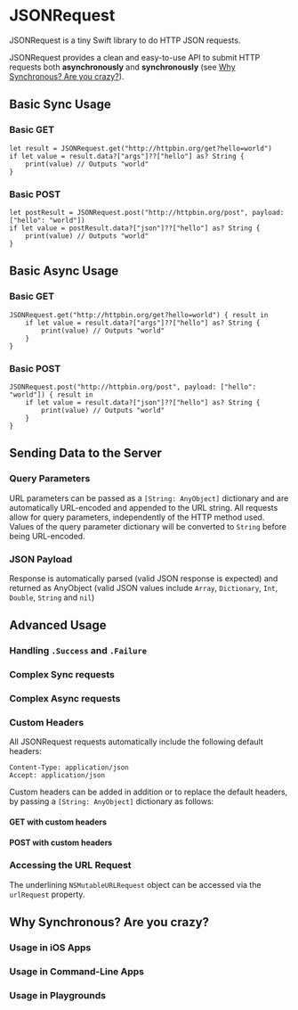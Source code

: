 JSONRequest
==================

JSONRequest is a tiny Swift library to do HTTP JSON requests. 

JSONRequest provides a clean and easy-to-use API to submit HTTP requests both **asynchronously** and **synchronously** (see [Why Synchronous? Are you crazy?](http://github.com)).

## Basic Sync Usage

### Basic GET

```
let result = JSONRequest.get("http://httpbin.org/get?hello=world")
if let value = result.data?["args"]??["hello"] as? String {
    print(value) // Outputs "world"
}
```

### Basic POST

```
let postResult = JSONRequest.post("http://httpbin.org/post", payload: ["hello": "world"])
if let value = postResult.data?["json"]??["hello"] as? String {
    print(value) // Outputs "world"
}
```

## Basic Async Usage

### Basic GET

```
JSONRequest.get("http://httpbin.org/get?hello=world") { result in
    if let value = result.data?["args"]??["hello"] as? String {
        print(value) // Outputs "world"
    }
}
```

### Basic POST

```
JSONRequest.post("http://httpbin.org/post", payload: ["hello": "world"]) { result in
    if let value = result.data?["json"]??["hello"] as? String {
        print(value) // Outputs "world"
    }
}
```

## Sending Data to the Server

### Query Parameters
URL parameters can be passed as a `[String: AnyObject]` dictionary and are automatically URL-encoded 
and appended to the URL string. All requests allow for query parameters, independently of the HTTP 
method used. Values of the query parameter dictionary will be converted to `String` before being 
URL-encoded.

### JSON Payload

Response is automatically parsed (valid JSON response is expected) and returned as AnyObject (valid 
JSON values include `Array`, `Dictionary`, `Int`, `Double`, `String` and `nil`)

## Advanced Usage

### Handling `.Success` and `.Failure`

### Complex Sync requests

### Complex Async requests

### Custom Headers
All JSONRequest requests automatically include the following default headers:

```
Content-Type: application/json
Accept: application/json
```

Custom headers can be added in addition or to replace the default headers, by passing a `[String: AnyObject]` dictionary as follows:

#### GET with custom headers


#### POST with custom headers


### Accessing the URL Request

The underlining `NSMutableURLRequest` object can be accessed via the `urlRequest` property.

## Why Synchronous? Are you crazy?


### Usage in iOS Apps

### Usage in Command-Line Apps

### Usage in Playgrounds

